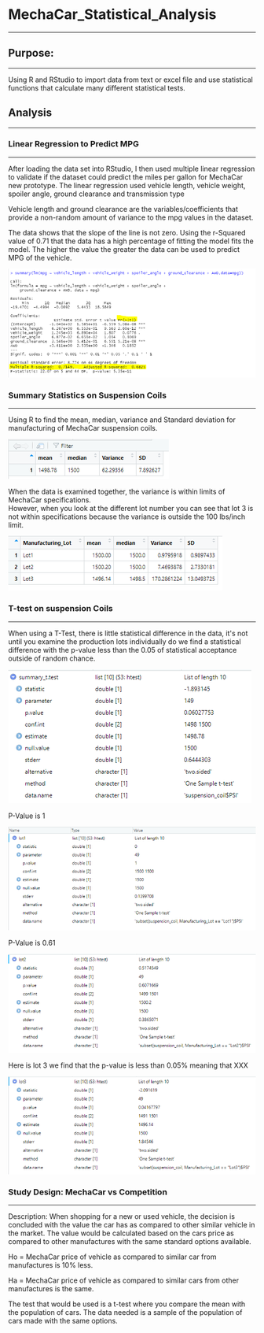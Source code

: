 # MechaCar_Statistical_Analysis
---
## Purpose: 
---
Using R and RStudio to import data from text or excel file and use statistical functions 
that calculate many different statistical tests.   

## Analysis
---
### Linear Regression to Predict MPG
---
After loading the data set into RStudio, I then used multiple linear regression to validate
if the dataset could predict the miles per gallon for MechaCar new prototype.  The linear
regression used vehicle length, vehicle weight, spoiler angle, ground clearance and 
transmission type

Vehicle length and ground clearance are the variables/coefficients that provide a non-random 
amount of variance to the mpg values in the dataset.

The data shows that the slope of the line is not zero.  Using the r-Squared value of 0.71 that 
the data has a high percentage of fitting the model fits the model.  The higher the value the greater 
the data can be used to predict MPG of the vehicle. 

![Linear Regression](/images/lm_summary.png)

### Summary Statistics on Suspension Coils
---
Using R to find the mean, median, variance and Standard deviation for manufacturing of MechaCar 
suspension coils.  

![Summary Suspension Coil](/images/suspension_coil.png)

When the data is examined together, the variance is within limits of MechaCar specifications.  
However, when you look at the different lot number you can see that lot 3 is not within specifications 
because the variance is outside the 100 lbs/inch limit.  

![Summary of Suspension Coil by Lot#](/images/summary_by_lot.png)



### T-test on suspension Coils
---
When using a T-Test, there is little statistical difference in the data, it's not until you examine
the production lots individually do we find a statistical difference with the p-value less than the 
0.05 of statistical acceptance outside of random chance. 

![T-Test Summary](/images/summary_t.test.png)

P-Value is 1

![T-Test Lot Number 1](/images/t-test_lot1.PNG)

P-Value is 0.61

![T-Test Lot Number 2](/images/t-test_lot2.PNG)

Here is lot 3 we find that the p-value is less than 0.05% meaning that XXX

![T-Test Lot Number 1](/images/t-test_lot3.png)

### Study Design: MechaCar vs Competition
---

Description:  When shopping for a new or used vehicle, the decision is concluded with the value the 
car has as compared to other similar vehicle in the market.  The value would be calculated based on the
cars price as compared to other manufactures with the same standard options available.

Ho = MechaCar price of vehicle as compared to similar car from manufactures is 10% less.  

Ha = MechaCar price of vehicle as compared to similar cars from other manufactures is the same.  
 
The test that would be used is a t-test where you compare the mean with the population of cars.  The data needed is 
a sample of the population of cars made with the same options. 





